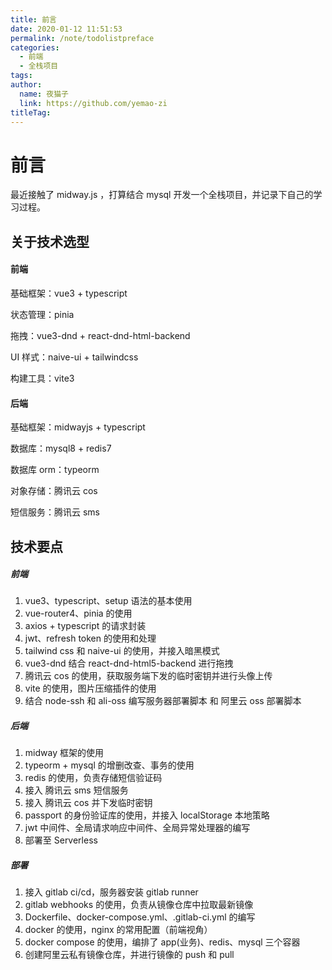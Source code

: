 ```yaml
---
title: 前言
date: 2020-01-12 11:51:53
permalink: /note/todolistpreface
categories:
  - 前端
  - 全栈项目
tags:
author:
  name: 夜猫子
  link: https://github.com/yemao-zi
titleTag:
---
```


# 前言

最近接触了 midway.js ，打算结合 mysql 开发一个全栈项目，并记录下自己的学习过程。

## 关于技术选型

#### 前端

基础框架：vue3 + typescript

状态管理：pinia

拖拽：vue3-dnd + react-dnd-html-backend

UI 样式：naive-ui + tailwindcss

构建工具：vite3

#### 后端

基础框架：midwayjs + typescript

数据库：mysql8 + redis7

数据库 orm：typeorm

对象存储：腾讯云 cos

短信服务：腾讯云 sms

## 技术要点

##### 前端

1. vue3、typescript、setup 语法的基本使用
2. vue-router4、pinia 的使用
3. axios + typescript 的请求封装
4. jwt、refresh token 的使用和处理
5. tailwind css 和 naive-ui 的使用，并接入暗黑模式
6. vue3-dnd 结合 react-dnd-html5-backend 进行拖拽
7. 腾讯云 cos 的使用，获取服务端下发的临时密钥并进行头像上传
8. vite 的使用，图片压缩插件的使用
9. 结合 node-ssh 和 ali-oss 编写服务器部署脚本 和 阿里云 oss 部署脚本

##### 后端

1. midway 框架的使用
2. typeorm + mysql 的增删改查、事务的使用
3. redis 的使用，负责存储短信验证码
4. 接入 腾讯云 sms 短信服务
5. 接入 腾讯云 cos 并下发临时密钥
6. passport 的身份验证库的使用，并接入 localStorage 本地策略
7. jwt 中间件、全局请求响应中间件、全局异常处理器的编写
8. 部署至 Serverless

##### 部署

1. 接入 gitlab ci/cd，服务器安装 gitlab runner
2. gitlab webhooks 的使用，负责从镜像仓库中拉取最新镜像
3. Dockerfile、docker-compose.yml、.gitlab-ci.yml 的编写
4. docker 的使用，nginx 的常用配置（前端视角）
5. docker compose 的使用，编排了 app(业务)、redis、mysql 三个容器
6. 创建阿里云私有镜像仓库，并进行镜像的 push 和 pull
